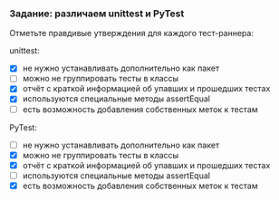 ### Задание: различаем unittest и PyTest
Отметьте правдивые утверждения для каждого тест-раннера: 


unittest:
- [X] не нужно устанавливать дополнительно как пакет
- [ ] можно не группировать тесты в классы
- [X] отчёт с краткой информацией об упавших и прошедших тестах
- [X] используются специальные методы assertEqual
- [ ] есть возможность добавления собственных меток к тестам

PyTest:
- [ ] не нужно устанавливать дополнительно как пакет
- [X] можно не группировать тесты в классы
- [X] отчёт с краткой информацией об упавших и прошедших тестах
- [ ] используются специальные методы assertEqual
- [X] есть возможность добавления собственных меток к тестам

